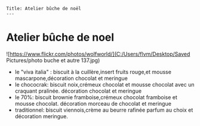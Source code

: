 	Title: Atelier bûche de noël
	---

# Atelier bûche de noel
 ![https://www.flickr.com/photos/wolfworld/](C:/Users/flvm/Desktop/Saved Pictures/photo buche et autre 137.jpg)

 - le "viva italia" : biscuit à la cuillère,insert fruits rouge,et mousse mascarpone,décoration chocolat et meringue
 - le chococrak: biscuit noix,crémeux chocolat et mousse chocolat avec un craquant pralinée. décoration chocolat et meringue
 - le 70%: biscuit brownie framboise,crémeux chocolat framboise et mousse chocolat. décoration morceau de chocolat et meringue
 - traditionnel: biscuit viennois,crème au beurre rafinée parfum au choix et décoration meringue.
